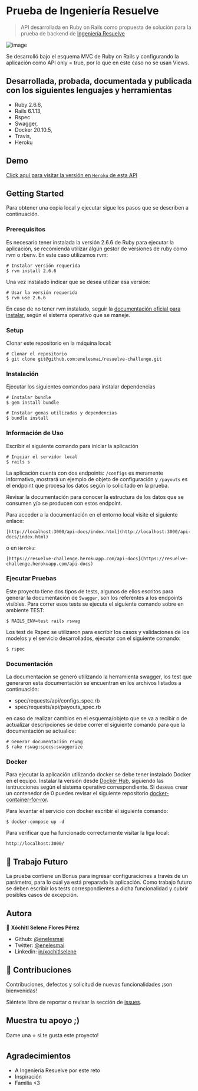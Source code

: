 # Prueba de Ingeniería Resuelve

> API desarrollada en Ruby on Rails como propuesta de solución para la prueba de backend de [Ingeniería Resuelve](https://github.com/resuelve/prueba-ing-backend)

![image](https://user-images.githubusercontent.com/5160907/111025320-fe5a3080-83a8-11eb-91d6-2f718e33e69f.png)

Se desarrolló bajo el esquema MVC de Ruby on Rails y configurando la aplicación como API only = true, por lo que en este caso no se usan Views.

## Desarrollada, probada, documentada y publicada con los siguientes lenguajes y herramientas

- Ruby 2.6.6,
- Rails 6.1.13,
- Rspec
- Swagger,
- Docker 20.10.5, 
- Travis, 
- Heroku

## Demo

[Click aquí para visitar la versión en `Heroku` de esta API](https://resuelve-challenge.herokuapp.com/api-docs)

## Getting Started

Para obtener una copia local y ejecutar sigue los pasos que se describen a continuación.


### Prerequisitos

Es necesario tener instalada la versión 2.6.6 de Ruby para ejecutar la aplicación, se recomienda utilizar algún gestor de versiones de ruby como rvm o rbenv. En este caso utilizamos rvm:

    # Instalar versión requerida
    $ rvm install 2.6.6

Una vez instalado indicar que se desea utilizar esa versión:

    # Usar la versión requerida
    $ rvm use 2.6.6

En caso de no tener rvm instalado, seguir la [documentación oficial para instalar](https://rvm.io/rvm/install), según el sistema operativo que se maneje.


### Setup

Clonar este repositorio en la máquina local:

    # Clonar el repositorio
    $ git clone git@github.com:enelesmai/resuelve-challenge.git


### Instalación

Ejecutar los siguientes comandos para instalar dependencias

    # Instalar bundle
    $ gem install bundle

    # Instalar gemas utilizadas y dependencias
    $ bundle install


### Información de Uso

Escribir el siguiente comando para iniciar la aplicación

    # Iniciar el servidor local
    $ rails s

La aplicación cuenta con dos endpoints: `/configs` es meramente informativo, mostrará un ejemplo de objeto de configuración y `/payouts` es el endpoint que procesa los datos según lo solicitado en la prueba.

Revisar la documentación para conocer la estructura de los datos que se consumen y/o se producen con estos endpoint.

Para acceder a la documentación en el entorno local visite el siguiente enlace:

    [http://localhost:3000/api-docs/index.html](http://localhost:3000/api-docs/index.html)

o en `Heroku`:

    [https://resuelve-challenge.herokuapp.com/api-docs](https://resuelve-challenge.herokuapp.com/api-docs)


### Ejecutar Pruebas

Este proyecto tiene dos tipos de tests, algunos de ellos escritos para generar la documentación de `Swagger`, son los referentes a los endpoints visibles. Para correr esos tests se ejecuta el siguiente comando sobre en ambiente TEST:

    $ RAILS_ENV=test rails rswag

Los test de Rspec se utilizaron para escribir los casos y validaciones de los modelos y el servicio desarrollados, ejecutar con el siguiente comando:

    $ rspec


### Documentación

La documentación se generó utilizando la herramienta swagger, los test que generaron esta documentación se encuentran en los archivos listados a continuación:
* spec/requests/api/configs_spec.rb
* spec/requests/api/payouts_spec.rb

en caso de realizar cambios en el esquema/objeto que se va a recibir o de actualizar descripciones se debe correr el siguiente comando para que la documentación se actualice:

    # Generar documentación rswag
    $ rake rswag:specs:swaggerize


### Docker

Para ejecutar la aplicación utilizando docker se debe tener instalado Docker en el equipo. Instalar la versión desde [Docker Hub](https://docs.docker.com/get-docker/), siguiendo las isntrucciones según el sistema operativo correspondiente.
Si deseas crear un contenedor de 0 puedes revisar el siguiente repositorio [docker-container-for-ror](https://github.com/enelesmai/docker-container-for-ror).

Para levantar el servicio con docker escribir el siguiente comando:

    $ docker-compose up -d

Para verificar que ha funcionado correctamente visitar la liga local:

    http://localhost:3000/


## 🤝 Trabajo Futuro

La prueba contiene un Bonus para ingresar configuraciones a través de un parámetro, para lo cual ya está preparada la aplicación. Como trabajo futuro se deben escribir los tests correspondientes a dicha funcionalidad y cubrir posibles casos de excepción.


## Autora

👤 **Xóchitl Selene Flores Pérez**

- Github: [@enelesmai](https://github.com/enelesmai)
- Twitter: [@enelesmai](https://twitter.com/enelesmai)
- Linkedin: [in/xochitlselene](https://linkedin.com/in/xochitlselene)


## 🤝 Contribuciones

Contribuciones, defectos y solicitud de nuevas funcionalidades ¡son bienvenidas!

Siéntete libre de reportar o revisar la sección de [issues](issues/).


## Muestra tu apoyo ;)

Dame una ⭐️ si te gusta este proyecto!


## Agradecimientos

- A Ingeniería Resuelve por este reto
- Inspiración
- Familia <3
